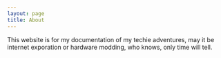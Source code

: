 ```yaml
---
layout: page
title: About
---
```


This website is for my documentation of my techie adventures, may it be internet exporation or hardware modding, who knows, only time will tell.